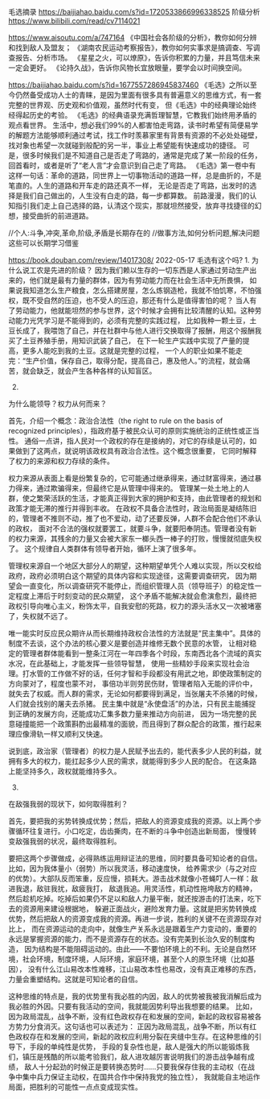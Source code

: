 毛选摘录
https://baijiahao.baidu.com/s?id=1720533866996338525
阶级分析
https://www.bilibili.com/read/cv7114021

https://www.aisoutu.com/a/747164
《中国社会各阶级的分析》，教你如何分辨和找到敌人及盟友；
《湖南农民运动考察报告》，教你如何实事求是搞调查、写调查报告、分析市场。
《星星之火，可以燎原》，告诉你积累的力量，并且笃信未来一定会更好。
《论持久战》，告诉你风物长宜放眼量，要学会以时间换空间。

https://baijiahao.baidu.com/s?id=1677557286945837460
《毛选》之所以至今仍然备受成功人士的青睐，是因为里面有很多具有普遍意义的思维方式，有一套完整的世界观、历史观和价值观，虽然时代有变，
但《毛选》中的经典理论始终经得起历史的考验。
《毛选》的经典语录充满哲理智慧，它教我们始终用矛盾的观点看世界。
生活中，想必我们99%的人都害怕走弯路，读书时希望有简便易学的解题方法能够顺利通过考试，找工作时羡慕家里有背景有资源的不必处处碰壁，
找对象也希望一次就碰到般配的另一半，事业上希望能有快速成功的捷径。
可是，很多时候我们是不知道自己是否走了弯路的，通常是完成了某一阶段的任务，回首看时，或者是听了“老人言”才会意识到自己走了弯路。
《毛选》第一卷中有这样一句话：革命的道路，同世界上一切事物活动的道路一样，总是曲折的，不是笔直的。人生的道路和开车走的路还真不一样，
无论是否走了弯路，出发时的选择是我们自己做出的，人生没有白走的路，每一步都算数。
前路漫漫，我们的认知指引我们走上自己选择的路，认清这个现实，那就坦然接受，放弃寻找捷径的幻想，接受曲折的前进道路。

//个人:斗争,冲突,革命,阶级,矛盾是长期存在的
//做事方法,如何分析问题,解决问题这些可以长期学习借鉴


https://book.douban.com/review/14017308/  2022-05-17 毛选有这个吗?
1.
为什么说工农是先进的阶级？
因为我们赖以生存的一切东西是人家通过劳动生产出来的，他们就是最有力量的群体，因为有劳动能力而在社会生活中无所畏惧，
如果说我知道怎么生产粮食，怎么搭建房屋，怎么炼钢造枪，我就不怕饥寒，不怕强权，既不受自然的压迫，也不受人的压迫，那还有什么是值得害怕的呢？
当人有了劳动能力，他就能坦然的参与世界，这个时候才会拥有比较清醒的认知。这种劳动能力光凭学习是不能得到的，必须有完整的实践过程，
比如我种一颗土豆，土豆长成了，我喂饱了自己，并在社群中与他人进行交换取得了报酬，用这个报酬我买了土豆养殖手册，用知识武装了自己，
在下一轮生产实践中实现了产量的提高，更多人能吃到我的土豆。这就是完整的过程，
一个人的职业如果不能走完：“生产价值，保存自己，取得分配，提高自己，惠及他人。”的流程，就会痛苦，就会缺乏，就会产生各种各样的认知盲区。

2.
为什么能领导？权力从何而来？

首先，介绍一个概念：政治合法性（the right to rule on the basis of recognized principles），指政府基于被民众认可的原则实施统治的正统性或正当性。
通俗一点讲，指人民对一个政权的存在是接纳的，对它的存续是认可的，如果做到了这两点，就说明该政权具有政治合法性。这个概念很重要，
它同时解释了权力的来源和权力存续的条件。

权力来源从表面上看是纷繁复杂的，它可能通过继承得来，通过财富得来，通过暴力得来，通过欺骗得来，但最终它是从管理中得来的。
管理某一处土地上的人群，使之繁荣活跃的生活，才能真正得到大家的拥护和支持，由此管理者的规划和政策才能无滞的推行并得到丰收。
在政权不具备合法性时，政治局面是凝结陈旧的，管理者不推则不动，推了也不爱动，动了还要反弹，人群不会配合他们不承认的政权，
面对不合法的强权就要罢工，就要斗争，就要阳奉阴违。管理者没有新的权力来源，其残余的力量又会被大家东一榔头西一棒子的打败，慢慢就彻底失权了。
这个规律自人类群体有领导者开始，循环上演了很多年。

管理权来源自一个地区大部分人的期望，这种期望单凭个人难以实现，所以交权给政府，政府必须明白这个期望的具体内容和实现途径，这需要调查研究，
因为期望会一直变化，所以调查研究不能停止，而组织管理人员（领导班子）的稳定性一定程度上滞后于时刻变动的民众期望，
这个矛盾不能解决就会愈演愈烈，最终把政权引导向唯心主义，粉饰太平，自我安慰的死路，权力的源头活水又一次被堵塞了，失权就不远了。

唯一能实时反应民众期许从而长期维持政权合法性的方法就是“民主集中”。具体的制度不去谈，这个办法的核心要义是要创造并维修无数个民意的水管，
让相对稳定的管理者群体能看到一整条江河在一年四季各个时段，东南西北各个流域的真实水况，在此基础上，才能发挥一些领导智慧，
使用一些精妙手段来实现社会治理。打水管的工作做不好的话，任何才智和手段都没有用武之地，即使政策制定的方向蒙对了，程度也蒙不对，
事倍功半则劳民伤财，管理者陷入无能的评价中，就失去了权威。而人群的需求，无论如何都要得到满足，当张屠夫不杀猪的时候，人们就会找别的屠夫去杀猪。
民主集中就是“永使盘活”的办法，只有民主能捕捉到正确的发展方向，还能成功汇集多数力量来推动方向前进，
因为一场完整的民意碰撞能把一个政策斟酌出最精准的面貌，而且得到了群众配合的政策，推行起来理应像滑轨一样又顺利又快速。

说到底，政治家（管理者）的权力是人民赋予出去的，能代表多少人民的利益，就拥有多大的权力，能扛起多少人民的需求，就能得到多少人民的配合。
在这条路上能坚持多久，政权就能维持多久。

3.
在敌强我弱的现状下，如何取得胜利？

首先，要把我的劣势转换成优势；然后，把敌人的资源变成我的资源。以上两个步骤循环往复进行。小口吃定，齿齿撕肉，在不断的斗争中创造出新局面，
慢慢转变敌强我弱的状况，最终取得胜利。

要把这两个步骤做成，必得熟练运用辩证法的思维，同时要具备可知论者的自信。比如，因为我体量小（弱势）所以我灵活，移动速度快，
给养需求少（与之对应的优势）。大部队反而笨重，反应慢，损耗大。游击战术就像小苍蝇叮人一样：敌进我退，敌驻我扰，敌疲我打，
敌退我追。用灵活性，机动性拖垮敌方的精神，然后趁机吃掉。吃掉后如果仍不足以和敌人力量平衡，就还按游击的打法来，吃下去的资源用来建设根据地，
躲避正面战火，避险发育力量。这就是把劣势转换成优势，然后把敌人的资源变成我的资源。再进一步说，胜利的关键不在资源现存对比上，
而在资源运动的走向中，就像生产关系永远是跟着生产力变动的，重要的永远是掌握资源的能力，而不是资源存在的状态。没有完美到长治久安的制度构造，
因为结构是不能阻碍运动的。由此——不要怕环境上的不利。无论是自然环境，社会环境，制度环境，人际环境，家庭环境，甚至个人的原生环境（比如基因），
没有什么江山易改本性难移，江山易改本性也易改，没有真正难移的东西，力量会重塑结构。这就是可知论者的自信。

这种思维的特点是，我的优势里有我必胜的内因，敌人的优势被我被我消解后成为我必胜的外因。只要有我活动的空间，我就能因势利导出我想要的结果。
比如，因为政局混乱，战争不断，没有红色政权存在和发展的空间，新起的政权容易被各方势力分食消灭。这句话也可以表述为：
正因为政局混乱，战争不断，所以有红色政权存在和发展的空间，新起的政权应利用分裂在夹缝中生存。在这种思维的引导下，手段的单纯性是优势，
手段的复杂性也是，敌人是强大的所以能锻炼我们，镇压是残酷的所以能考验我们，敌人进攻越厉害说明我们的游击战争越有成绩，
敌人十分起劲的时候正是要转换态势时……只要我保存住我的主动权（在战争中集中兵力保证主动权，在国共合作中保持我党的独立性），
我就能自主地运作局面，把胜利的可能性一点点变成现实性。